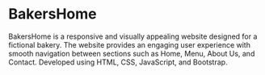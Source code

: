 # BakersHome
BakersHome is a responsive and visually appealing website designed for a fictional bakery. The website provides an engaging user experience with smooth navigation between sections such as Home, Menu, About Us, and Contact. Developed using HTML, CSS, JavaScript, and Bootstrap.
